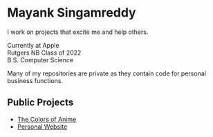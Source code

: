 # Mayank Singamreddy
I work on projects that excite me and help others. 

Currently at Apple  
Rutgers NB Class of 2022  
B.S. Computer Science

Many of my repositories are private as they contain code for personal business functions.

## Public Projects
- [The Colors of Anime](http://thecolorsofanime.com/)
- [Personal Website](https://singamreddy.com/)
